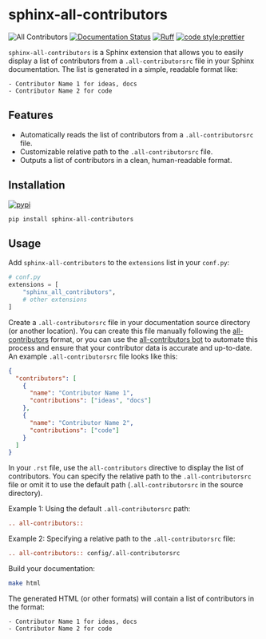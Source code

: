# sphinx-all-contributors

![All Contributors](https://img.shields.io/github/all-contributors/tkoyama010/sphinx-all-contributors?color=ee8449)
[![Documentation Status](https://readthedocs.org/projects/sphinx-all-contributors/badge/?version=latest)](https://sphinx-all-contributors.readthedocs.io/en/latest/?badge=latest)
[![Ruff](https://img.shields.io/endpoint?url=https://raw.githubusercontent.com/astral-sh/ruff/main/assets/badge/v2.json)](https://github.com/astral-sh/ruff)
[![code style:prettier](https://img.shields.io/badge/code_style-prettier-ff69b4.svg)](https://github.com/prettier/prettier)

`sphinx-all-contributors` is a Sphinx extension that allows you to easily display a list of contributors from a `.all-contributorsrc` file in your Sphinx documentation. The list is generated in a simple, readable format like:

```
- Contributor Name 1 for ideas, docs
- Contributor Name 2 for code
```

## Features

- Automatically reads the list of contributors from a `.all-contributorsrc` file.
- Customizable relative path to the `.all-contributorsrc` file.
- Outputs a list of contributors in a clean, human-readable format.

## Installation

[![pypi](https://img.shields.io/pypi/v/sphinx-all-contributors?label=pypi&logo=python&logoColor=white)](https://pypi.org/project/sphinx-all-contributors/)

```shell
pip install sphinx-all-contributors
```

## Usage

Add `sphinx-all-contributors` to the `extensions` list in your `conf.py`:

```python
# conf.py
extensions = [
    "sphinx_all_contributors",
    # other extensions
]
```

Create a `.all-contributorsrc` file in your documentation source directory (or another location). You can create this file manually following the [all-contributors](https://allcontributors.org/docs/en/bot/configuration) format, or you can use the [all-contributors bot](https://allcontributors.org/docs/en/bot/overview) to automate this process and ensure that your contributor data is accurate and up-to-date. An example `.all-contributorsrc` file looks like this:

```json
{
  "contributors": [
    {
      "name": "Contributor Name 1",
      "contributions": ["ideas", "docs"]
    },
    {
      "name": "Contributor Name 2",
      "contributions": ["code"]
    }
  ]
}
```

In your `.rst` file, use the `all-contributors` directive to display the list of contributors. You can specify the relative path to the `.all-contributorsrc` file or omit it to use the default path (`.all-contributorsrc` in the source directory).

Example 1: Using the default `.all-contributorsrc` path:

```rst
.. all-contributors::
```

Example 2: Specifying a relative path to the `.all-contributorsrc` file:

```rst
.. all-contributors:: config/.all-contributorsrc
```

Build your documentation:

```bash
make html
```

The generated HTML (or other formats) will contain a list of contributors in the format:

```
- Contributor Name 1 for ideas, docs
- Contributor Name 2 for code
```

